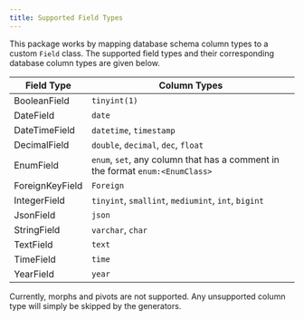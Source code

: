 ```yaml
---
title: Supported Field Types
---
```


This package works by mapping database schema column types to a custom `Field` class. The supported field types and their corresponding database column types are given below.

| Field Type      | Column Types                                                                   |
|-----------------|--------------------------------------------------------------------------------|
| BooleanField    | `tinyint(1)`                                                                   |
| DateField       | `date`                                                                         |
| DateTimeField   | `datetime`, `timestamp`                                                        |
| DecimalField    | `double`, `decimal`, `dec`, `float`                                            |
| EnumField       | `enum`, `set`, any column that has a comment in the format `enum:<EnumClass>`  |
| ForeignKeyField | `Foreign`                                                                      |
| IntegerField    | `tinyint`, `smallint`, `mediumint`, `int`, `bigint`                            |
| JsonField       | `json`                                                                         |
| StringField     | `varchar`, `char`                                                              |
| TextField       | `text`                                                                         |
| TimeField       | `time`                                                                         |
| YearField       | `year`                                                                         |

Currently, morphs and pivots are not supported. Any unsupported column type will simply be skipped by the generators. 
